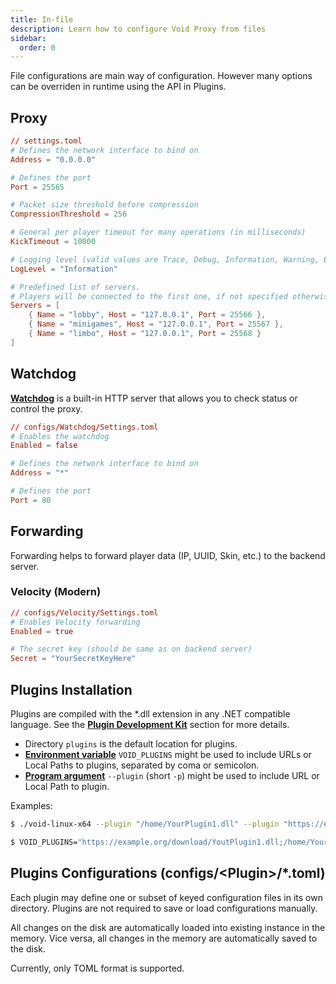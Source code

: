 ```yaml
---
title: In-file
description: Learn how to configure Void Proxy from files
sidebar:
  order: 0
---
```


File configurations are main way of configuration.
However many options can be overriden in runtime using the API in Plugins.

## Proxy

```toml
// settings.toml
# Defines the network interface to bind on
Address = "0.0.0.0"

# Defines the port
Port = 25565

# Packet size threshold before compression
CompressionThreshold = 256

# General per player timeout for many operations (in milliseconds)
KickTimeout = 10000

# Logging level (valid values are Trace, Debug, Information, Warning, Error, Critical)
LogLevel = "Information"

# Predefined list of servers. 
# Players will be connected to the first one, if not specified otherwise from plugins.
Servers = [
	{ Name = "lobby", Host = "127.0.0.1", Port = 25566 },
	{ Name = "minigames", Host = "127.0.0.1", Port = 25567 },
	{ Name = "limbo", Host = "127.0.0.1", Port = 25568 }
]
```

## Watchdog

[**Watchdog**](../../watchdog) is a built-in HTTP server that allows you to check status or control the proxy.

```toml
// configs/Watchdog/Settings.toml
# Enables the watchdog
Enabled = false

# Defines the network interface to bind on
Address = "*"

# Defines the port
Port = 80
```

## Forwarding

Forwarding helps to forward player data (IP, UUID, Skin, etc.) to the backend server.

### Velocity (Modern)
```toml
// configs/Velocity/Settings.toml
# Enables Velocity forwarding
Enabled = true

# The secret key (should be same as on backend server)
Secret = "YourSecretKeyHere"
```

## Plugins Installation

Plugins are compiled with the *.dll extension in any .NET compatible language.
See the [**Plugin Development Kit**](../../developing-plugins/development-kit) section for more details.

- Directory `plugins` is the default location for plugins.
- [**Environment variable**](../environment-variables) `VOID_PLUGINS` might be used to include URLs or Local Paths to plugins, separated by coma or semicolon.
- [**Program argument**](../program-arguments) `--plugin` (short `-p`) might be used to include URL or Local Path to plugin.

Examples:
```bash
$ ./void-linux-x64 --plugin "/home/YourPlugin1.dll" --plugin "https://example.org/download/YoutPlugin2.dll"
```
```bash
$ VOID_PLUGINS="https://example.org/download/YoutPlugin1.dll;/home/YourPlugin2.dll" ./void-linux-x64
```

## Plugins Configurations (configs/\<Plugin\>/*.toml)

Each plugin may define one or subset of keyed configuration files in its own directory. 
Plugins are not required to save or load configurations manually. 

All changes on the disk are automatically loaded into existing instance in the memory.
Vice versa, all changes in the memory are automatically saved to the disk.

Currently, only TOML format is supported.